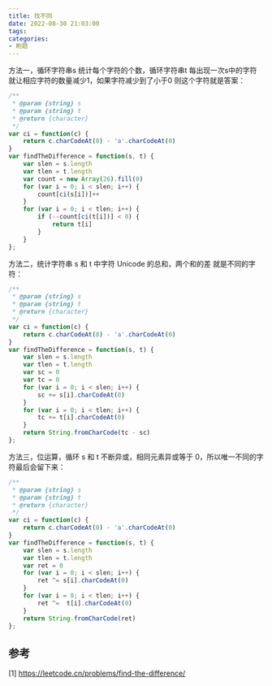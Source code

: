 ```yaml
---
title: 找不同
date: 2022-08-30 21:03:00
tags:
categories:
- 刷题
---
```


方法一，循环字符串s 统计每个字符的个数，循环字符串t 每出现一次s中的字符 就让相应字符的数量减少1，如果字符减少到了小于0 则这个字符就是答案：
```javascript
/**
 * @param {string} s
 * @param {string} t
 * @return {character}
 */
var ci = function(c) {
    return c.charCodeAt(0) - 'a'.charCodeAt(0)
}
var findTheDifference = function(s, t) {
    var slen = s.length
    var tlen = t.length
    var count = new Array(26).fill(0)
    for (var i = 0; i < slen; i++) {
        count[ci(s[i])]++
    }
    for (var i = 0; i < tlen; i++) {
        if (--count[ci(t[i])] < 0) {
            return t[i]
        }
    }
};
```

方法二，统计字符串 s 和 t 中字符 Unicode 的总和，两个和的差 就是不同的字符：
```javascript
/**
 * @param {string} s
 * @param {string} t
 * @return {character}
 */
var ci = function(c) {
    return c.charCodeAt(0) - 'a'.charCodeAt(0)
}
var findTheDifference = function(s, t) {
    var slen = s.length
    var tlen = t.length
    var sc = 0
    var tc = 0
    for (var i = 0; i < slen; i++) {
        sc += s[i].charCodeAt(0)
    }
    for (var i = 0; i < tlen; i++) {
        tc += t[i].charCodeAt(0)
    }
    return String.fromCharCode(tc - sc)
};
```

方法三，位运算，循环 s 和 t 不断异或，相同元素异或等于 0，所以唯一不同的字符最后会留下来：
```javascript
/**
 * @param {string} s
 * @param {string} t
 * @return {character}
 */
var ci = function(c) {
    return c.charCodeAt(0) - 'a'.charCodeAt(0)
}
var findTheDifference = function(s, t) {
    var slen = s.length
    var tlen = t.length
    var ret = 0
    for (var i = 0; i < slen; i++) {
        ret ^= s[i].charCodeAt(0)
    }
    for (var i = 0; i < tlen; i++) {
        ret ^=  t[i].charCodeAt(0)
    }
    return String.fromCharCode(ret)
};
```

## 参考
[1] https://leetcode.cn/problems/find-the-difference/